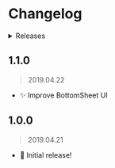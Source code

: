 # Changelog

<details><summary>Releases</summary>

<!-- MarkdownTOC -->

- [1.1.0](#110)
- [1.0.0](#100)

<!-- /MarkdownTOC -->
</details>

## 1.1.0
> 2019.04.22

- ✨ Improve BottomSheet UI

## 1.0.0
> 2019.04.21

- 🎺 Initial release!
